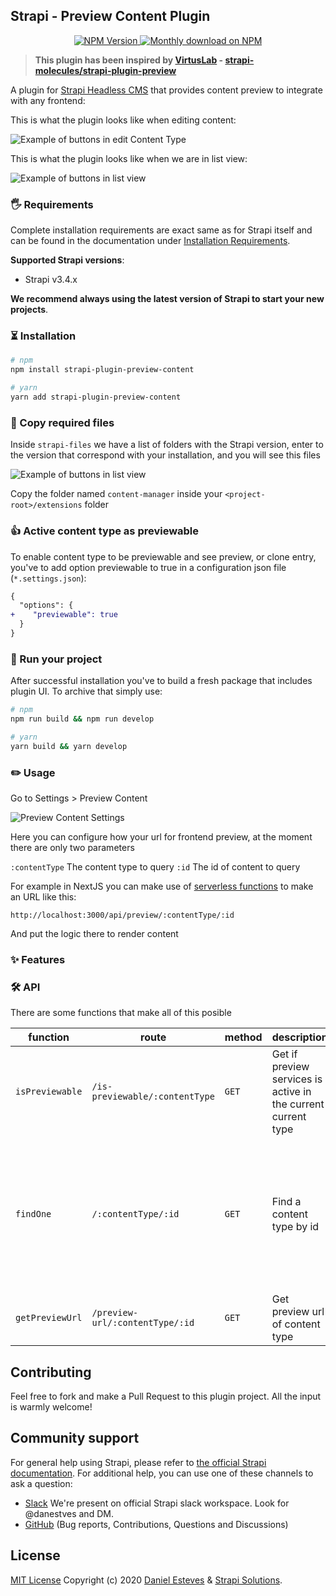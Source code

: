 ## Strapi - Preview Content Plugin

<p align="center">
  <a href="https://www.npmjs.org/package/strapi-plugin-preview-content">
    <img src="https://img.shields.io/npm/v/strapi-plugin-preview-content/latest.svg" alt="NPM Version" />
  </a>
  <a href="https://www.npmjs.org/package/strapi-plugin-preview-content">
    <img src="https://img.shields.io/npm/dm/strapi-plugin-preview-content.svg" alt="Monthly download on NPM" />
  </a>
</p>

> **This plugin has been inspired by [VirtusLab](https://github.com/VirtusLab/) - [strapi-molecules/strapi-plugin-preview](https://github.com/VirtusLab/strapi-molecules/tree/master/packages/strapi-plugin-preview)**

A plugin for [Strapi Headless CMS](https://github.com/strapi/strapi) that provides content preview to integrate with any frontend:

This is what the plugin looks like when editing content:

<img src="https://github.com/danestves/strapi-plugin-preview-content/blob/main/public/assets/example1.png?raw=true" alt="Example of buttons in edit Content Type" />

This is what the plugin looks like when we are in list view:

<img src="https://github.com/danestves/strapi-plugin-preview-content/blob/main/public/assets/example2.png?raw=true" alt="Example of buttons in list view" />

### 🖐 Requirements

Complete installation requirements are exact same as for Strapi itself and can be found in the documentation under <a href="https://strapi.io/documentation/v3.x/installation/cli.html#step-1-make-sure-requirements-are-met">Installation Requirements</a>.

**Supported Strapi versions**:

- Strapi v3.4.x

**We recommend always using the latest version of Strapi to start your new projects**.

### ⏳ Installation

```bash
# npm
npm install strapi-plugin-preview-content

# yarn
yarn add strapi-plugin-preview-content
```

### 📁 Copy required files

Inside `strapi-files` we have a list of folders with the Strapi version, enter to the version that correspond with your installation, and you will see this files

<img src="https://github.com/danestves/strapi-plugin-preview-content/blob/main/public/assets/folder.png?raw=true" alt="Example of buttons in list view" />

Copy the folder named `content-manager` inside your `<project-root>/extensions` folder

### 👍 Active content type as previewable

To enable content type to be previewable and see preview, or clone entry, you've to add option previewable to true in a configuration json file (`*.settings.json`):

```diff
{
  "options": {
+    "previewable": true
  }
}
```

### 🚀 Run your project

After successful installation you've to build a fresh package that includes plugin UI. To archive that simply use:

```bash
# npm
npm run build && npm run develop

# yarn
yarn build && yarn develop
```

### ✏️ Usage

Go to Settings > Preview Content

<img src="https://github.com/danestves/strapi-plugin-preview-content/blob/main/public/assets/settings.png?raw=true" alt="Preview Content Settings" />

Here you can configure how your url for frontend preview, at the moment there are only two parameters

`:contentType` The content type to query
`:id` The id of content to query

For example in NextJS you can make use of [serverless functions](https://nextjs.org/docs/api-routes/introduction) to make an URL like this:

`http://localhost:3000/api/preview/:contentType/:id`

And put the logic there to render content

### ✨ Features

### 🛠 API

There are some functions that make all of this posible

| function        | route                           | method | description                                                   | notes                                                                          |
| --------------- | ------------------------------- | ------ | ------------------------------------------------------------- | ------------------------------------------------------------------------------ |
| `isPreviewable` | `/is-previewable/:contentType`  | `GET`  | Get if preview services is active in the current current type |                                                                                |
| `findOne`       | `/:contentType/:id`             | `GET`  | Find a content type by id                                     | You may want to active this route as public to make request from your frontend |
| `getPreviewUrl` | `/preview-url/:contentType/:id` | `GET`  | Get preview url of content type                               |                                                                                |

## Contributing

Feel free to fork and make a Pull Request to this plugin project. All the input is warmly welcome!

## Community support

For general help using Strapi, please refer to [the official Strapi documentation](https://strapi.io/documentation/). For additional help, you can use one of these channels to ask a question:

- [Slack](http://slack.strapi.io) We're present on official Strapi slack workspace. Look for @danestves and DM.
- [GitHub](https://github.com/danestves/strapi-plugin-preview-content/issues) (Bug reports, Contributions, Questions and Discussions)

## License

[MIT License](LICENSE.md) Copyright (c) 2020 [Daniel Esteves](https://danestves.com/) &amp; [Strapi Solutions](https://strapi.io/).
